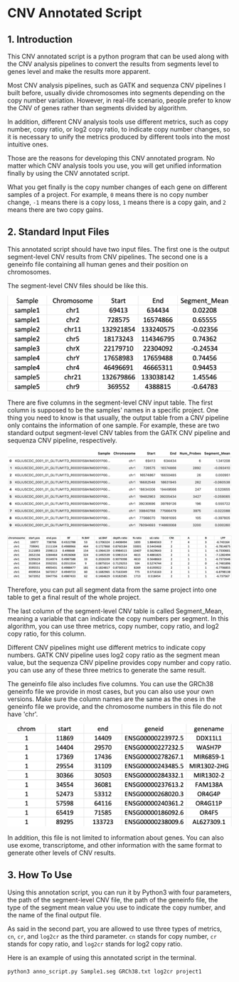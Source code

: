 # CNV Annotated Script 

## 1. Introduction

This CNV annotated script is a python program that can be used along with the CNV analysis pipelines to convert the results from segments level to genes level and make the results more apparent.

Most CNV analysis pipelines, such as GATK and sequenza CNV pipelines I built before, usually divide chromosomes into segments depending on the copy number variation. However, in real-life scenario, people prefer to know the CNV of genes rather than segments divided by algorithm.

In addition, different CNV analysis tools use different metrics, such as copy number, copy ratio, or log2 copy ratio, to indicate copy number changes, so it is necessary to unify the metrics produced by different tools into the most intuitive ones.

Those are the reasons for developing this CNV annotated program. No matter which CNV analysis tools you use, you will get unified information finally by using the CNV annotated script.

What you get finally is the copy number changes of each gene on different samples of a project. For example, `0` means there is no copy number change, `-1` means there is a copy loss, `1` means there is a copy gain, and `2` means there are two copy gains.

## 2. Standard Input Files

This annotated script should have two input files. The first one is the output segment-level CNV results from CNV pipelines. The second one is a geneinfo file containing all human genes and their position on chromosomes.

The segment-level CNV files should be like this.

![SEGIMAGE](https://github.com/DZBohan/CNV_annotated_script/blob/main/images/segfile_sample.png?raw=true)

There are five columns in the segment-level CNV input table. The first column is supposed to be the samples' names in a specific project. One thing you need to know is that usually, the output table from a CNV pipeline only contains the information of one sample. For example, these are two standard output segment-level CNV tables from the GATK CNV pipeline and sequenza CNV pipeline, respectively.

![GATK](https://github.com/DZBohan/CNV_annotated_script/blob/main/images/example_gatk.png?raw=true)

![SEQUENZA](https://github.com/DZBohan/CNV_annotated_script/blob/main/images/example_sqza.png?raw=true)

Therefore, you can put all segment data from the same project into one table to get a final result of the whole project.

The last column of the segment-level CNV table is called Segment_Mean, meaning a variable that can indicate the copy numbers per segment. In this algorithm, you can use three metrics, copy number, copy ratio, and log2 copy ratio, for this column. 

Different CNV pipelines might use different metrics to indicate copy numbers. GATK CNV pipeline uses log2 copy ratio as the segment mean value, but the sequenza CNV pipeline provides copy number and copy ratio. you can use any of these three metrics to generate the same result.

The geneinfo file also includes five columns. You can use the GRCh38 geneinfo file we provide in most cases, but you can also use your own versions. Make sure the column names are the same as the ones in the geneinfo file we provide, and the chromosome numbers in this file do not have 'chr'.

![GENEIUNFO](https://github.com/DZBohan/CNV_annotated_script/blob/main/images/geneinfo_file.png?raw=true)

In addition, this file is not limited to information about genes. You can also use exome, transcriptome, and other information with the same format to generate other levels of CNV results.

## 3. How To Use

Using this annotation script, you can run it by Python3 with four parameters, the path of the segment-level CNV file, the path of the geneinfo file, the type of the segment mean value you use to indicate the copy number, and the name of the final output file.

As said in the second part, you are allowed to use three types of metrics, `cn`, `cr`, and `log2cr` as the third parameter. `cn` stands for copy number, `cr` stands for copy ratio, and `log2cr` stands for log2 copy ratio.

Here is an example of using this annotated script in the terminal.

```
python3 anno_script.py Sample1.seg GRCh38.txt log2cr project1
```

